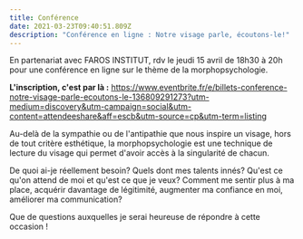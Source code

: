 ```yaml
---
title: Conférence
date: 2021-03-23T09:40:51.809Z
description: "Conférence en ligne : Notre visage parle, écoutons-le!"
---
```

En partenariat avec FAROS INSTITUT, rdv le jeudi 15 avril de 18h30 à 20h pour une conférence en ligne sur le thème de la morphopsychologie.

**L'inscription, c'est par là :** https://www.eventbrite.fr/e/billets-conference-notre-visage-parle-ecoutons-le-136809291273?utm-medium=discovery&utm-campaign=social&utm-content=attendeeshare&aff=escb&utm-source=cp&utm-term=listing 

Au-delà de la sympathie ou de l'antipathie que nous inspire un visage, hors de tout critère esthétique, la morphopsychologie est une technique de lecture du visage qui permet d'avoir accès à la singularité de chacun.

De quoi ai-je réellement besoin? Quels dont mes talents innés? Qu'est ce qu'on attend de moi et qu'est ce que je veux? Comment me sentir plus à ma place, acquérir davantage de légitimité, augmenter ma confiance en moi, améliorer ma communication?

Que de questions auxquelles je serai heureuse de répondre à cette occasion !